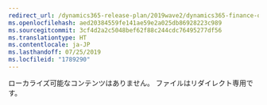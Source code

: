 ```yaml
---
redirect_url: /dynamics365-release-plan/2019wave2/dynamics365-finance-operations/automatic-ledger-settlements
ms.openlocfilehash: aed20384559fe141ae59e2a025db86928223c989
ms.sourcegitcommit: 3cf4d2a2c5048bef62f88c244cdc76495277df56
ms.translationtype: HT
ms.contentlocale: ja-JP
ms.lasthandoff: 07/25/2019
ms.locfileid: "1789290"
---
```

 ローカライズ可能なコンテンツはありません。 ファイルはリダイレクト専用です。